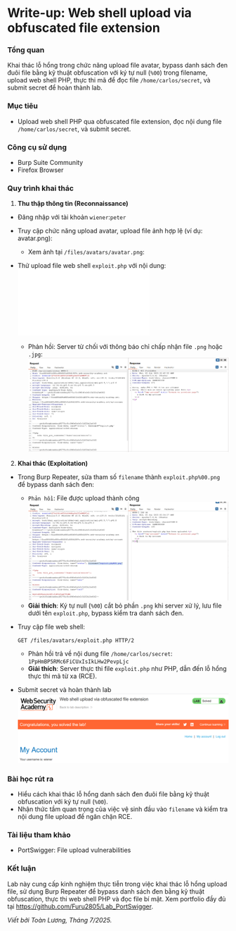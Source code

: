 # Write-up: Web shell upload via obfuscated file extension

### Tổng quan
Khai thác lỗ hổng trong chức năng upload file avatar, bypass danh sách đen đuôi file bằng kỹ thuật obfuscation với ký tự null (`%00`) trong filename, upload web shell PHP, thực thi mã để đọc file `/home/carlos/secret`, và submit secret để hoàn thành lab.

### Mục tiêu
- Upload web shell PHP qua obfuscated file extension, đọc nội dung file `/home/carlos/secret`, và submit secret.

### Công cụ sử dụng
- Burp Suite Community
- Firefox Browser

### Quy trình khai thác 
1. **Thu thập thông tin (Reconnaissance)**
- Đăng nhập với tài khoản `wiener`:`peter`
- Truy cập chức năng upload avatar, upload file ảnh hợp lệ (ví dụ: avatar.png):
    - Xem ảnh tại `/files/avatars/avatar.png`:

- Thử upload file web shell `exploit.php` với nội dung:
    ![exploit](./exploit.php)
    - Phản hồi: Server từ chối với thông báo chỉ chấp nhận file `.png` hoặc `.jpg`:
        ![or](./image/png_or_jpg.png)

2. **Khai thác (Exploitation)**
- Trong Burp Repeater, sửa tham số `filename` thành `exploit.php%00.png` để bypass danh sách đen:
    - `Phản hồi`: File được upload thành công
        ![success](./image/obfus.png)
    - **Giải thích**: Ký tự null (`%00`) cắt bỏ phần `.png` khi server xử lý, lưu file dưới tên `exploit.php`, bypass kiểm tra danh sách đen.

- Truy cập file web shell:
    ```
    GET /files/avatars/exploit.php HTTP/2
    ```
    - Phản hồi trả về nội dung file `/home/carlos/secret`:
        `1PpHmBP5RMc6FiCUxIsIkLHw2PevpLjc`
    - **Giải thích**: Server thực thi file `exploit.php` như PHP, dẫn đến lỗ hổng thực thi mã từ xa (RCE).

- Submit secret và hoàn thành lab
    ![solved](./image/solved.png)

### Bài học rút ra
- Hiểu cách khai thác lỗ hổng danh sách đen đuôi file bằng kỹ thuật obfuscation với ký tự null (`%00`).
- Nhận thức tầm quan trọng của việc vệ sinh đầu vào `filename` và kiểm tra nội dung file upload để ngăn chặn RCE.

### Tài liệu tham khảo
- PortSwigger: File upload vulnerabilities

### Kết luận
Lab này cung cấp kinh nghiệm thực tiễn trong việc khai thác lỗ hổng upload file, sử dụng Burp Repeater để bypass danh sách đen bằng kỹ thuật obfuscation, thực thi web shell PHP và đọc file bí mật. Xem portfolio đầy đủ tại https://github.com/Furu2805/Lab_PortSwigger.

*Viết bởi Toàn Lương, Tháng 7/2025.*